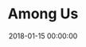 ---
layout: fanlink

title: Among Us
artists: Dimatis
link: among-us
date: 2018-01-15 00:00:00

image: https://dimatis.yizack.com/images/among-us.jpg

spotify: https://open.spotify.com/album/6yCpIKVIVL0SxnrgPwOAx9
soundcloud: https://soundcloud.com/dimatis/among-us
youtube: https://youtu.be/cmmMTc2Usyk
bandcamp: https://dimatis.bandcamp.com/track/among-us
deezer: https://www.deezer.com/en/album/55105402
tidal: https://tidal.com/browse/album/83439793

dropbox: awpas9yhhtqtjt1

download: true

dark: false
---